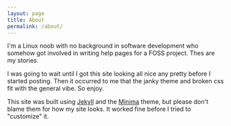 ```yaml
---
layout: page
title: About
permalink: /about/
---
```


I'm a Linux noob with no background in software development who somehow got involved in writing help pages for a FOSS project. Thes are my stories. 

I was going to wait until I got this site looking all nice any pretty before I started posting. Then it occurred to me that the janky theme and broken css fit with the general vibe. So enjoy.

This site was built using [Jekyll](https://jekyllrb.com/) and the [Minima](https://github.com/jekyll/minima) theme, but please don't blame them for how my site looks. It worked fine before I tried to "customize" it.
